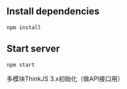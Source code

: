 ## Install dependencies

```
npm install
```

## Start server

```
npm start
```

多模块ThinkJS 3.x初始化（做API接口用）
